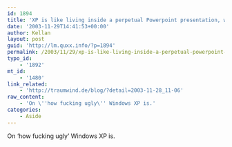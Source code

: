 ```yaml
---
id: 1894
title: 'XP is like living inside a perpetual Powerpoint presentation, with sham friendliness pelting down everywhere.'
date: '2003-11-29T14:41:53+00:00'
author: Kellan
layout: post
guid: 'http://lm.quxx.info/?p=1894'
permalink: /2003/11/29/xp-is-like-living-inside-a-perpetual-powerpoint-presentation-with-sham-friendliness-pelting-down-everywhere/
typo_id:
    - '1892'
mt_id:
    - '1480'
link_related:
    - 'http://traumwind.de/blog/?detail=2003-11-28_11-06'
raw_content:
    - 'On \''how fucking ugly\'' Windows XP is.'
categories:
    - Aside
---
```


On ‘how fucking ugly’ Windows XP is.